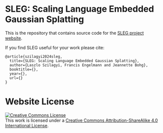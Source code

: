 # SLEG: Scaling Language Embedded Gaussian Splatting

This is the repository that contains source code for the [SLEG project website](https://sleg-project.github.io/).

If you find SLEG useful for your work please cite:
```
@article{szilagyi2024sleg,
  title={SLEG: Scaling Language Embedded Gaussian Splatting},
  author={Laszlo Szilagyi, Francis Engelmann and Jeannette Bohg},
  booktitle={},
  year={},
  url={}
}
```

# Website License
<a rel="license" href="http://creativecommons.org/licenses/by-sa/4.0/"><img alt="Creative Commons License" style="border-width:0" src="https://i.creativecommons.org/l/by-sa/4.0/88x31.png" /></a><br />This work is licensed under a <a rel="license" href="http://creativecommons.org/licenses/by-sa/4.0/">Creative Commons Attribution-ShareAlike 4.0 International License</a>.
